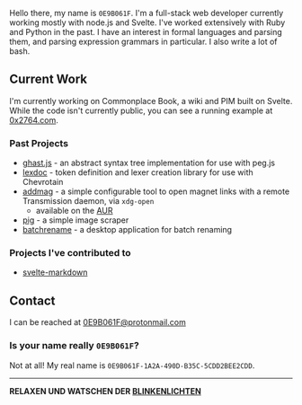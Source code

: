 Hello there, my name is `0E9B061F`. I'm a full-stack web developer currently
working mostly with node.js and Svelte. I've worked extensively with Ruby and
Python in the past. I have an interest in formal languages and parsing
them, and parsing expression grammars in particular. I also write a lot of
bash.

## Current Work

I'm currently working on Commonplace Book, a wiki and PIM built on Svelte. While
the code isn't currently public, you can see a running example at
[0x2764.com](https://0x2764.com).

### Past Projects

* [ghast.js](https://github.com/0E9B061F/ghast.js) - an abstract syntax tree
  implementation for use with peg.js
* [lexdoc](https://github.com/0E9B061F/lexdoc) - token definition and lexer
  creation library for use with Chevrotain
* [addmag](https://github.com/pablo-abc/svelte-markdown) - a simple configurable
  tool to open magnet links with a remote Transmission daemon, via `xdg-open`
  * available on the [AUR](https://aur.archlinux.org/packages/addmag)
* [pig](https://github.com/0E9B061F/pig) - a simple image scraper
* [batchrename](https://github.com/0E9B061F/batchrename) - a desktop application
  for batch renaming

### Projects I've contributed to

* [svelte-markdown](https://github.com/pablo-abc/svelte-markdown)

## Contact

I can be reached at 0E9B061F@protonmail.com

### Is your name really `0E9B061F`?

Not at all! My real name is `0E9B061F-1A2A-490D-B35C-5CDD2BEE2CDD`.

---

**RELAXEN UND WATSCHEN DER [BLINKENLICHTEN](https://en.wikipedia.org/wiki/Blinkenlights)**
